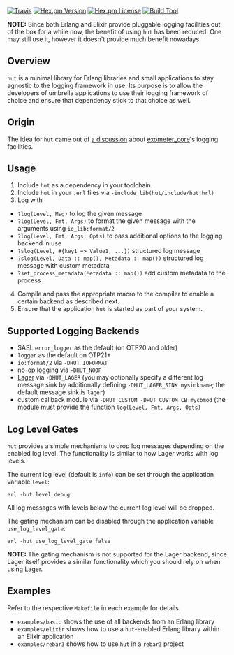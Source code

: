 [![Travis][travis badge]][travis]
[![Hex.pm Version][hex version badge]][hex]
[![Hex.pm License][hex license badge]][hex]
[![Build Tool][build tool]][hex]

**NOTE:** Since both Erlang and Elixir provide pluggable logging facilities out
of the box for a while now, the benefit of using `hut` has been 
reduced. One may still use it, however it doesn't provide much benefit nowadays.

## Overview

`hut` is a minimal library for Erlang libraries and small applications to
stay agnostic to the logging framework in use. Its purpose is to allow the
developers of umbrella applications to use their logging framework of choice
and ensure that dependency stick to that choice as well.

## Origin

The idea for `hut` came out of
[a discussion](https://github.com/Feuerlabs/exometer_core/issues/57) about
[exometer_core](https://github.com/Feuerlabs/exometer_core)'s logging facilities.

## Usage

1. Include `hut` as a dependency in your toolchain.
2. Include `hut` in your `.erl` files via `-include_lib(hut/include/hut.hrl)`
3. Log with
  - `?log(Level, Msg)` to log the given message
  - `?log(Level, Fmt, Args)` to format the given message with the arguments using `io_lib:format/2`
  - `?log(Level, Fmt, Args, Opts)` to pass additional options to the logging backend in use
  - `?slog(Level, #{key1 => Value1, ...})` structured log message
  - `?slog(Level, Data :: map(), Metadata :: map())` structured log message with custom metadata
  - `?set_process_metadata(Metadata :: map())` add custom metadata to the process
4. Compile and pass the appropriate macro to the compiler to enable a certain backend as described next.
5. Ensure that the application `hut` is started as part of your system.

## Supported Logging Backends

- SASL `error_logger` as the default (on OTP20 and older)
- `logger` as the default on OTP21+
- `io:format/2` via `-DHUT_IOFORMAT`
- no-op logging via `-DHUT_NOOP`
- [Lager](https://github.com/basho/lager) via `-DHUT_LAGER`
  (you may optionally specify a different log message sink by additionally defining
  `-DHUT_LAGER_SINK mysinkname`; the default message sink is `lager`)
- custom callback module via `-DHUT_CUSTOM -DHUT_CUSTOM_CB mycbmod`
  (the module must provide the function `log(Level, Fmt, Args, Opts)`

## Log Level Gates

`hut` provides a simple mechanisms to drop log messages depending on the enabled
log level. The functionality is similar to how Lager works with log levels.

The current log level (default is `info`) can be set through the application variable `level`:

```shell
erl -hut level debug
```

All log messages with levels below the current log level will be dropped.

The gating mechanism can be disabled through the application variable `use_log_level_gate`:

```shell
erl -hut use_log_level_gate false
```

**NOTE:** The gating mechanism is not supported for the Lager backend, since Lager
          itself provides a similar functionality which you should rely on when using
          Lager.

## Examples

Refer to the respective `Makefile` in each example for details.

- `examples/basic` shows the use of all backends from an Erlang library
- `examples/elixir` shows how to use a `hut`-enabled Erlang library within an Elixir application
- `examples/rebar3` shows how to use `hut` in a `rebar3` project

[travis]: https://travis-ci.org/tolbrino/hut
[travis badge]: https://img.shields.io/travis/tolbrino/hut/master.svg?style=flat-square
[hex]: https://hex.pm/packages/hut
[hex version badge]: https://img.shields.io/hexpm/v/hut.svg?style=flat-square
[hex license badge]: https://img.shields.io/hexpm/l/hut.svg?style=flat-square
[build tool]: https://img.shields.io/badge/build%20tool-erlang.mk-orange.svg?style=flat-square

